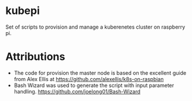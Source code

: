# kubepi
Set of scripts to provision and manage a kuberenetes cluster on raspberry pi. 

# Attributions
* The code for provision the master node is based on the excellent 
guide from Alex Ellis at https://github.com/alexellis/k8s-on-raspbian
* Bash Wizard was used to generate the script with input parameter handling. https://github.com/joelong01/Bash-Wizard

